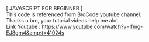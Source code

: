 [ JAVASCRIPT FOR BEGINNER ] <br>
This code is referenced from BroCode youtube channel.<br>
Thanks u bro, your tutorial videos help me alot.<br> 
Link Youtube : https://www.youtube.com/watch?v=lfmg-EJ8gm4&amp;t=41024s
